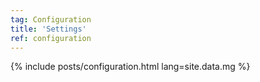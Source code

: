 ```yaml
---
tag: Configuration
title: 'Settings'
ref: configuration
---
```


{% include posts/configuration.html lang=site.data.mg %}
